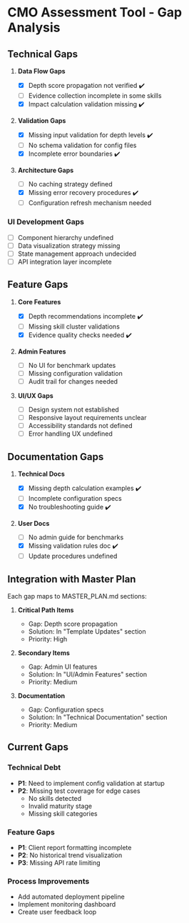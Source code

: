# CMO Assessment Tool - Gap Analysis

## Technical Gaps

1. **Data Flow Gaps**

   - [x] Depth score propagation not verified ✔️
   - [ ] Evidence collection incomplete in some skills
   - [x] Impact calculation validation missing ✔️

2. **Validation Gaps**

   - [x] Missing input validation for depth levels ✔️
   - [ ] No schema validation for config files
   - [x] Incomplete error boundaries ✔️

3. **Architecture Gaps**
   - [ ] No caching strategy defined
   - [x] Missing error recovery procedures ✔️
   - [ ] Configuration refresh mechanism needed

### UI Development Gaps

- [ ] Component hierarchy undefined
- [ ] Data visualization strategy missing
- [ ] State management approach undecided
- [ ] API integration layer incomplete

## Feature Gaps

1. **Core Features**

   - [x] Depth recommendations incomplete ✔️
   - [ ] Missing skill cluster validations
   - [x] Evidence quality checks needed ✔️

2. **Admin Features**

   - [ ] No UI for benchmark updates
   - [ ] Missing configuration validation
   - [ ] Audit trail for changes needed

3. **UI/UX Gaps**
   - [ ] Design system not established
   - [ ] Responsive layout requirements unclear
   - [ ] Accessibility standards not defined
   - [ ] Error handling UX undefined

## Documentation Gaps

1. **Technical Docs**

   - [x] Missing depth calculation examples ✔️
   - [ ] Incomplete configuration specs
   - [x] No troubleshooting guide ✔️

2. **User Docs**
   - [ ] No admin guide for benchmarks
   - [x] Missing validation rules doc ✔️
   - [ ] Update procedures undefined

## Integration with Master Plan

Each gap maps to MASTER_PLAN.md sections:

1. **Critical Path Items**

   - Gap: Depth score propagation
   - Solution: In "Template Updates" section
   - Priority: High

2. **Secondary Items**

   - Gap: Admin UI features
   - Solution: In "UI/Admin Features" section
   - Priority: Medium

3. **Documentation**
   - Gap: Configuration specs
   - Solution: In "Technical Documentation" section
   - Priority: Medium

## Current Gaps

### Technical Debt

- **P1**: Need to implement config validation at startup
- **P2**: Missing test coverage for edge cases
  - No skills detected
  - Invalid maturity stage
  - Missing skill categories

### Feature Gaps

- **P1**: Client report formatting incomplete
- **P2**: No historical trend visualization
- **P3**: Missing API rate limiting

### Process Improvements

- Add automated deployment pipeline
- Implement monitoring dashboard
- Create user feedback loop
